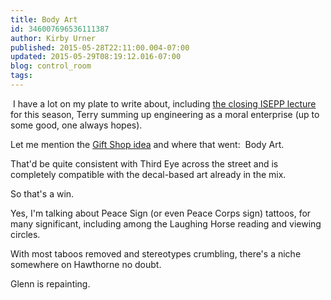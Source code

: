 ```yaml
---
title: Body Art
id: 346007696536111387
author: Kirby Urner
published: 2015-05-28T22:11:00.004-07:00
updated: 2015-05-29T08:19:12.016-07:00
blog: control_room
tags: 
---
```


[](https://uabglobal.files.wordpress.com/2011/01/pc_50th_lap_brand_sm.jpg)

 I have a lot on my plate to write about, including [the closing ISEPP lecture](http://mybizmo.blogspot.com/2015/05/engineering-as-moral-enterprise.html) for this season, Terry summing up engineering as a moral enterprise (up to some good, one always hopes).

Let me mention the [Gift Shop idea](http://controlroom.blogspot.com/2015/05/conference-call.html) and where that went:  Body Art.

That'd be quite consistent with Third Eye across the street and is completely compatible with the decal-based art already in the mix.

So that's a win.

Yes, I'm talking about Peace Sign (or even Peace Corps sign) tattoos, for many significant, including among the Laughing Horse reading and viewing circles. 

With most taboos removed and stereotypes crumbling, there's a niche somewhere on Hawthorne no doubt.

Glenn is repainting.

[](https://s-media-cache-ak0.pinimg.com/236x/d0/71/0b/d0710b44b194e6f7514c0438f3570907.jpg)